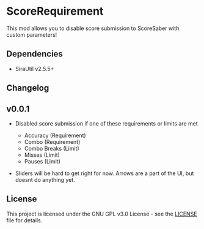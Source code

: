 # ScoreRequirement

This mod allows you to disable score submission to ScoreSaber with custom parameters!

## Dependencies
- SiraUtil v2.5.5+

## Changelog
## v0.0.1
* Disabled score submission if one of these requirements or limits are met
    - Accuracy (Requirement)
    - Combo (Requirement)
    - Combo Breaks (Limit)
    - Misses (Limit)
    - Pauses (Limit)
    
* Sliders will be hard to get right for now. Arrows are a part of the UI, but doesnt do anything yet.

## License
This project is licensed under the GNU GPL v3.0 License - see the [LICENSE](LICENSE) file for details.
